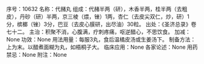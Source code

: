 序号：10632
名称：代赭丸
组成：代赭半两（研），木香半两，桂半两（去粗皮），丹砂（研）半两，京三棱（煨，锉）1两，杏仁（去皮尖双仁，炒，研）1分，槟榔（锉）3分，巴豆（去皮心膜研，出尽油）30粒。
出处：《圣济总录》卷七十二。
主治：积聚不消，心腹满，疗刺疼痛，呕逆醋心，不思饮食。
加减：None
功效：None
用法用量：每服3丸，食后温橘皮汤或生姜汤下。
制备方法：上为末。以醋煮面糊为丸，如梧桐子大。
临床应用：None
各家论述：None
用药禁忌：None
附注：None
